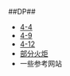 ##DP##


- [4-4](http://blog.csdn.net/imzoer/article/details/8100064)
- [4-9](http://blog.csdn.net/jiyanfeng1/article/details/47269465)
- [4-12](http://blog.csdn.net/liufeng_king/article/details/8639376)
- [部分火炬](http://wenku.baidu.com/view/1117d2a7580216fc710afd31.html)
- 一些参考网站
